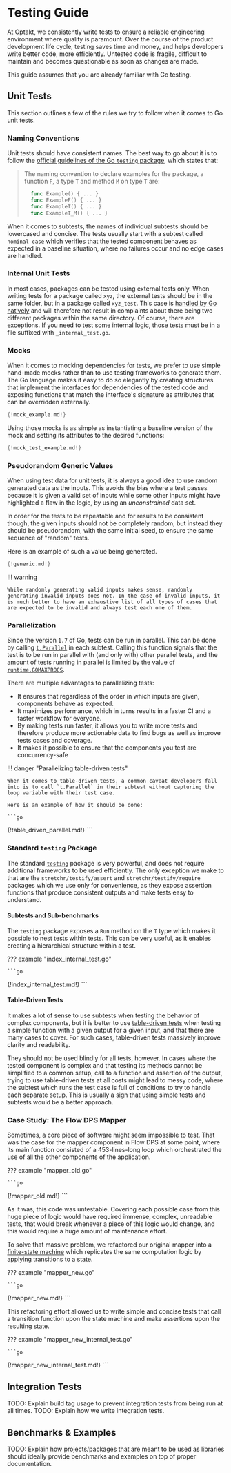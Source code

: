 # Testing Guide

At Optakt, we consistently write tests to ensure a reliable engineering environment where quality is paramount. Over the course of the product development life cycle, testing saves time and money, and helps developers write better code, more efficiently. Untested code is fragile, difficult to maintain and becomes questionable as soon as changes are made.

This guide assumes that you are already familiar with Go testing.

## Unit Tests

This section outlines a few of the rules we try to follow when it comes to Go unit tests.

### Naming Conventions

Unit tests should have consistent names. The best way to go about it is to follow the [official guidelines of the Go `testing` package](https://pkg.go.dev/testing#hdr-Examples), which states that:

> The naming convention to declare examples for the package, a function `F`, a type `T` and method `M` on type `T` are:
> 
> ```go
>   func Example() { ... }
>   func ExampleF() { ... }
>   func ExampleT() { ... }
>   func ExampleT_M() { ... }
> ```

When it comes to subtests, the names of individual subtests should be lowercased and concise. The tests usually start with a subtest called `nominal case` which verifies that the tested component behaves as expected in a baseline situation, where no failures occur and no edge cases are handled.

### Internal Unit Tests

In most cases, packages can be tested using external tests only. When writing tests for a package called `xyz`, the external tests should be in the same folder, but in a package called `xyz_test`. This case is [handled by Go natively](https://pkg.go.dev/cmd/go@master#hdr-Test_packages) and will therefore not result in complaints about there being two different packages within the same directory. Of course, there are exceptions. If you need to test some internal logic, those tests must be in a file suffixed with `_internal_test.go`.

### Mocks

When it comes to mocking dependencies for tests, we prefer to use simple hand-made mocks rather than to use testing frameworks to generate them. The Go language makes it easy to do so elegantly by creating structures that implement the interfaces for dependencies of the tested code and exposing functions that match the interface's signature as attributes that can be overridden externally.

```go
{!mock_example.md!}
```

Using those mocks is as simple as instantiating a baseline version of the mock and setting its attributes to the desired functions:

```go
{!mock_test_example.md!}
```

### Pseudorandom Generic Values

When using test data for unit tests, it is always a good idea to use random generated data as the inputs. This avoids the bias where a test passes because it is given a valid set of inputs while some other inputs might have highlighted a flaw in the logic, by using an _unconstrained_ data set.

In order for the tests to be repeatable and for results to be consistent though, the given inputs should not be completely random, but instead they should be pseudorandom, with the same initial seed, to ensure the same sequence of "random" tests.

Here is an example of such a value being generated.

```go
{!generic.md!}
```

!!! warning

    While randomly generating valid inputs makes sense, randomly generating invalid inputs does not. In the case of invalid inputs, it is much better to have an exhaustive list of all types of cases that are expected to be invalid and always test each one of them.

### Parallelization

Since the version `1.7` of Go, tests can be run in parallel. This can be done by calling [`t.Parallel`](https://pkg.go.dev/testing#T.Parallel) in each subtest. Calling this function signals that the test is to be run in parallel with (and only with) other parallel tests, and the amount of tests running in parallel is limited by the value of [`runtime.GOMAXPROCS`](https://pkg.go.dev/runtime#GOMAXPROCS). 

There are multiple advantages to parallelizing tests:

* It ensures that regardless of the order in which inputs are given, components behave as expected.
* It maximizes performance, which in turns results in a faster CI and a faster workflow for everyone.
* By making tests run faster, it allows you to write more tests and therefore produce more actionable data to find bugs as well as improve tests cases and coverage.
* It makes it possible to ensure that the components you test are concurrency-safe

!!! danger "Parallelizing table-driven tests"

    When it comes to table-driven tests, a common caveat developers fall into is to call `t.Parallel` in their subtest without capturing the loop variable with their test case.

    Here is an example of how it should be done:

    ```go
{!table_driven_parallel.md!}
    ```

### Standard `testing` Package

The standard [`testing`](https://pkg.go.dev/testing) package is very powerful, and does not require additional frameworks to be used efficiently. The only exception we make to that are the `stretchr/testify/assert` and `stretchr/testify/require` packages which we use only for convenience, as they expose assertion functions that produce consistent outputs and make tests easy to understand.

#### Subtests and Sub-benchmarks

The `testing` package exposes a `Run` method on the `T` type which makes it possible to nest tests within tests. This can be very useful, as it enables creating a hierarchical structure within a test.

??? example "index_internal_test.go"

    ```go
{!index_internal_test.md!}
    ```

#### Table-Driven Tests

It makes a lot of sense to use subtests when testing the behavior of complex components, but it is better to use [table-driven tests](https://dave.cheney.net/2019/05/07/prefer-table-driven-tests) when testing a simple function with a given output for a given input, and that there are many cases to cover. For such cases, table-driven tests massively improve clarity and readability.

They should not be used blindly for all tests, however. In cases where the tested component is complex and that testing its methods cannot be simplified to a common setup, call to a function and assertion of the output, trying to use table-driven tests at all costs might lead to messy code, where the subtest which runs the test case is full of conditions to try to handle each separate setup. This is usually a sign that using simple tests and subtests would be a better approach.

### Case Study: The Flow DPS Mapper

Sometimes, a core piece of software might seem impossible to test. That was the case for the mapper component in Flow DPS at some point, where its main function consisted of a 453-lines-long loop which orchestrated the use of all the other components of the application.

??? example "mapper_old.go"

    ```go
{!mapper_old.md!}
    ```

As it was, this code was untestable. Covering each possible case from this huge piece of logic would have required immense, complex, unreadable tests, that would break whenever a piece of this logic would change, and this would require a huge amount of maintenance effort.

To solve that massive problem, we refactored our original mapper into a [finite-state machine](https://en.wikipedia.org/wiki/Finite-state_machine) which replicates the same computation logic by applying transitions to a state.

??? example "mapper_new.go"

    ```go
{!mapper_new.md!}
    ```

This refactoring effort allowed us to write simple and concise tests that call a transition function upon the state machine and make assertions upon the resulting state.

??? example "mapper_new_internal_test.go"

    ```go
{!mapper_new_internal_test.md!}
    ```

## Integration Tests

TODO: Explain build tag usage to prevent integration tests from being run at all times.
TODO: Explain how we write integration tests.

## Benchmarks & Examples

TODO: Explain how projects/packages that are meant to be used as libraries should ideally provide benchmarks and examples on top of proper documentation.
